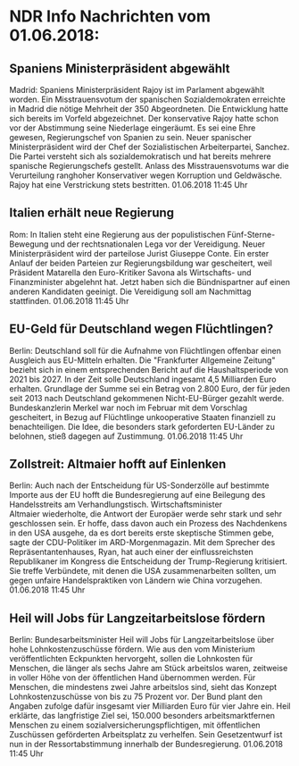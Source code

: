 # NDR Info Nachrichten vom 01.06.2018:


## Spaniens Ministerpräsident abgewählt
Madrid:	Spaniens Ministerpräsident Rajoy ist im Parlament abgewählt worden. Ein Misstrauensvotum der spanischen Sozialdemokraten erreichte in Madrid die nötige Mehrheit der 350 Abgeordneten. Die Entwicklung hatte sich bereits im Vorfeld abgezeichnet. Der konservative Rajoy hatte schon vor der Abstimmung seine Niederlage eingeräumt. Es sei eine Ehre gewesen, Regierungschef von Spanien zu sein. Neuer spanischer Ministerpräsident wird der Chef der Sozialistischen Arbeiterpartei, Sanchez. Die Partei versteht sich als sozialdemokratisch und hat bereits mehrere spanische Regierungschefs gestellt. Anlass des Misstrauensvotums war die Verurteilung ranghoher Konservativer wegen Korruption und Geldwäsche. Rajoy hat eine Verstrickung stets bestritten. 01.06.2018 11:45 Uhr 

## Italien erhält neue Regierung
Rom: In Italien steht eine Regierung aus der populistischen Fünf-Sterne-Bewegung und der rechtsnationalen Lega vor der Vereidigung. Neuer Ministerpräsident wird der parteilose Jurist Giuseppe Conte. Ein erster Anlauf der beiden Parteien zur Regierungsbildung war gescheitert, weil Präsident Matarella den Euro-Kritiker Savona als Wirtschafts- und Finanzminister abgelehnt hat. Jetzt haben sich die Bündnispartner auf einen anderen Kandidaten geeinigt. Die Vereidigung soll am Nachmittag stattfinden. 01.06.2018 11:45 Uhr 

## EU-Geld für Deutschland wegen Flüchtlingen?
Berlin:	Deutschland soll für die Aufnahme von Flüchtlingen offenbar einen Ausgleich aus EU-Mitteln erhalten. Die "Frankfurter Allgemeine Zeitung" bezieht sich in einem entsprechenden Bericht auf die Haushaltsperiode von 2021 bis 2027. In der Zeit solle Deutschland ingesamt 4,5 Milliarden Euro erhalten. Grundlage der Summe sei ein Betrag von 2.800 Euro, der für jeden seit 2013 nach Deutschland gekommenen Nicht-EU-Bürger gezahlt werde. Bundeskanzlerin Merkel war noch im Februar mit dem Vorschlag gescheitert, in Bezug auf Flüchtlinge unkooperative Staaten finanziell zu benachteiligen. Die Idee, die besonders stark geforderten EU-Länder zu belohnen, stieß dagegen auf Zustimmung. 01.06.2018 11:45 Uhr 

## Zollstreit: Altmaier hofft auf Einlenken
Berlin: Auch nach der Entscheidung für US-Sonderzölle auf bestimmte Importe aus der EU hofft die Bundesregierung auf eine Beilegung des Handelsstreits am Verhandlungstisch. Wirtschaftsminister Altmaier wiederholte, die Antwort der Europäer werde sehr stark und sehr geschlossen sein. Er hoffe, dass davon auch ein Prozess des Nachdenkens in den USA ausgehe, da es dort bereits erste skeptische Stimmen gebe, sagte der CDU-Politiker im ARD-Morgenmagazin. Mit dem Sprecher des Repräsentantenhauses, Ryan, hat auch einer der einflussreichsten Republikaner im Kongress die Entscheidung der Trump-Regierung kritisiert. Sie treffe Verbündete, mit denen die USA zusammenarbeiten sollten, um gegen unfaire Handelspraktiken von Ländern wie China vorzugehen. 01.06.2018 11:45 Uhr 

## Heil will Jobs für Langzeitarbeitslose fördern
Berlin: Bundesarbeitsminister Heil will Jobs für Langzeitarbeitslose über hohe Lohnkostenzuschüsse fördern. Wie aus den vom Ministerium veröffentlichten Eckpunkten hervorgeht, sollen die Lohnkosten für Menschen, die länger als sechs Jahre am Stück arbeitslos waren, zeitweise in voller Höhe von der öffentlichen Hand übernommen werden. Für Menschen, die mindestens zwei Jahre arbeitslos sind, sieht das Konzept Lohnkostenzuschüsse von bis zu 75 Prozent vor. Der Bund plant den Angaben zufolge dafür insgesamt vier Milliarden Euro für vier Jahre ein. Heil erklärte, das langfristige Ziel sei, 150.000 besonders arbeitsmarktfernen Menschen zu einem sozialversicherungspflichtigen, mit öffentlichen Zuschüssen geförderten Arbeitsplatz zu verhelfen. Sein Gesetzentwurf ist nun in der Ressortabstimmung innerhalb der Bundesregierung. 01.06.2018 11:45 Uhr 
